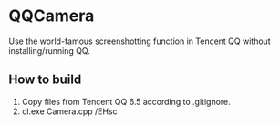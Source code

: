 QQCamera
========

Use the world-famous screenshotting function in Tencent QQ without installing/running QQ.

How to build
------------
1. Copy files from Tencent QQ 6.5 according to .gitignore.
2. cl.exe Camera.cpp /EHsc
